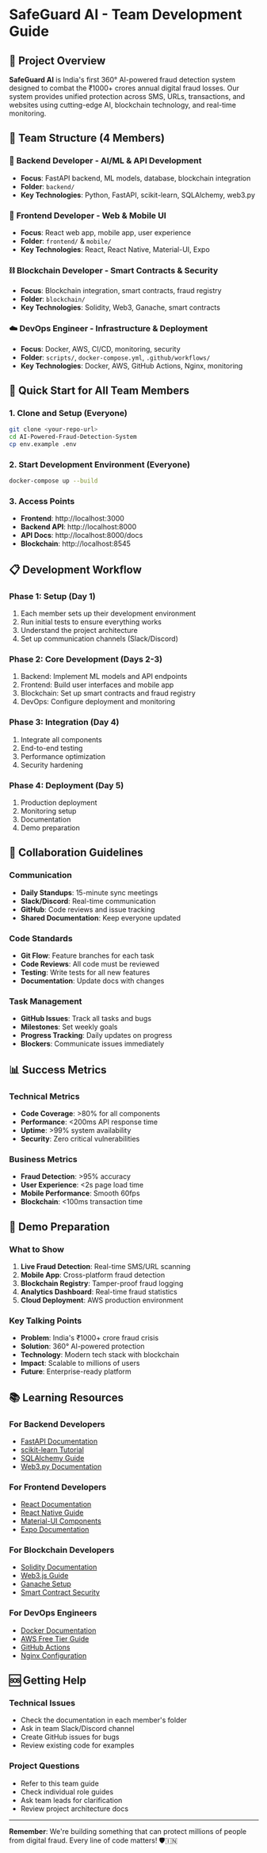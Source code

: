 # SafeGuard AI - Team Development Guide

## 🎯 Project Overview

**SafeGuard AI** is India's first 360° AI-powered fraud detection system designed to combat the ₹1000+ crores annual digital fraud losses. Our system provides unified protection across SMS, URLs, transactions, and websites using cutting-edge AI, blockchain technology, and real-time monitoring.

## 👥 Team Structure (4 Members)

### 🔧 **Backend Developer** - AI/ML & API Development
- **Focus**: FastAPI backend, ML models, database, blockchain integration
- **Folder**: `backend/`
- **Key Technologies**: Python, FastAPI, scikit-learn, SQLAlchemy, web3.py

### 🎨 **Frontend Developer** - Web & Mobile UI
- **Focus**: React web app, mobile app, user experience
- **Folder**: `frontend/` & `mobile/`
- **Key Technologies**: React, React Native, Material-UI, Expo

### ⛓️ **Blockchain Developer** - Smart Contracts & Security
- **Focus**: Blockchain integration, smart contracts, fraud registry
- **Folder**: `blockchain/`
- **Key Technologies**: Solidity, Web3, Ganache, smart contracts

### ☁️ **DevOps Engineer** - Infrastructure & Deployment
- **Focus**: Docker, AWS, CI/CD, monitoring, security
- **Folder**: `scripts/`, `docker-compose.yml`, `.github/workflows/`
- **Key Technologies**: Docker, AWS, GitHub Actions, Nginx, monitoring

## 🚀 Quick Start for All Team Members

### 1. **Clone and Setup** (Everyone)
```bash
git clone <your-repo-url>
cd AI-Powered-Fraud-Detection-System
cp env.example .env
```

### 2. **Start Development Environment** (Everyone)
```bash
docker-compose up --build
```

### 3. **Access Points**
- **Frontend**: http://localhost:3000
- **Backend API**: http://localhost:8000
- **API Docs**: http://localhost:8000/docs
- **Blockchain**: http://localhost:8545

## 📋 Development Workflow

### **Phase 1: Setup (Day 1)**
1. Each member sets up their development environment
2. Run initial tests to ensure everything works
3. Understand the project architecture
4. Set up communication channels (Slack/Discord)

### **Phase 2: Core Development (Days 2-3)**
1. Backend: Implement ML models and API endpoints
2. Frontend: Build user interfaces and mobile app
3. Blockchain: Set up smart contracts and fraud registry
4. DevOps: Configure deployment and monitoring

### **Phase 3: Integration (Day 4)**
1. Integrate all components
2. End-to-end testing
3. Performance optimization
4. Security hardening

### **Phase 4: Deployment (Day 5)**
1. Production deployment
2. Monitoring setup
3. Documentation
4. Demo preparation

## 🤝 Collaboration Guidelines

### **Communication**
- **Daily Standups**: 15-minute sync meetings
- **Slack/Discord**: Real-time communication
- **GitHub**: Code reviews and issue tracking
- **Shared Documentation**: Keep everyone updated

### **Code Standards**
- **Git Flow**: Feature branches for each task
- **Code Reviews**: All code must be reviewed
- **Testing**: Write tests for all new features
- **Documentation**: Update docs with changes

### **Task Management**
- **GitHub Issues**: Track all tasks and bugs
- **Milestones**: Set weekly goals
- **Progress Tracking**: Daily updates on progress
- **Blockers**: Communicate issues immediately

## 📊 Success Metrics

### **Technical Metrics**
- **Code Coverage**: >80% for all components
- **Performance**: <200ms API response time
- **Uptime**: >99% system availability
- **Security**: Zero critical vulnerabilities

### **Business Metrics**
- **Fraud Detection**: >95% accuracy
- **User Experience**: <2s page load time
- **Mobile Performance**: Smooth 60fps
- **Blockchain**: <100ms transaction time

## 🎯 Demo Preparation

### **What to Show**
1. **Live Fraud Detection**: Real-time SMS/URL scanning
2. **Mobile App**: Cross-platform fraud detection
3. **Blockchain Registry**: Tamper-proof fraud logging
4. **Analytics Dashboard**: Real-time fraud statistics
5. **Cloud Deployment**: AWS production environment

### **Key Talking Points**
- **Problem**: India's ₹1000+ crore fraud crisis
- **Solution**: 360° AI-powered protection
- **Technology**: Modern tech stack with blockchain
- **Impact**: Scalable to millions of users
- **Future**: Enterprise-ready platform

## 📚 Learning Resources

### **For Backend Developers**
- [FastAPI Documentation](https://fastapi.tiangolo.com/)
- [scikit-learn Tutorial](https://scikit-learn.org/stable/tutorial/)
- [SQLAlchemy Guide](https://docs.sqlalchemy.org/)
- [Web3.py Documentation](https://web3py.readthedocs.io/)

### **For Frontend Developers**
- [React Documentation](https://reactjs.org/docs/)
- [React Native Guide](https://reactnative.dev/docs/getting-started)
- [Material-UI Components](https://mui.com/components/)
- [Expo Documentation](https://docs.expo.dev/)

### **For Blockchain Developers**
- [Solidity Documentation](https://docs.soliditylang.org/)
- [Web3.js Guide](https://web3js.readthedocs.io/)
- [Ganache Setup](https://trufflesuite.com/ganache/)
- [Smart Contract Security](https://consensys.github.io/smart-contract-best-practices/)

### **For DevOps Engineers**
- [Docker Documentation](https://docs.docker.com/)
- [AWS Free Tier Guide](https://aws.amazon.com/free/)
- [GitHub Actions](https://docs.github.com/en/actions)
- [Nginx Configuration](https://nginx.org/en/docs/)

## 🆘 Getting Help

### **Technical Issues**
- Check the documentation in each member's folder
- Ask in team Slack/Discord channel
- Create GitHub issues for bugs
- Review existing code for examples

### **Project Questions**
- Refer to this team guide
- Check individual role guides
- Ask team leads for clarification
- Review project architecture docs

---

**Remember**: We're building something that can protect millions of people from digital fraud. Every line of code matters! 🛡️🇮🇳
